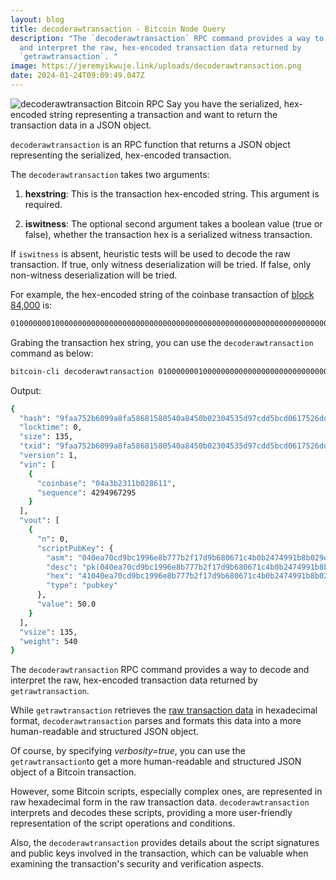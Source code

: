 ```yaml
---
layout: blog
title: decoderawtransaction - Bitcoin Node Query
description: "The `decoderawtransaction` RPC command provides a way to decode
  and interpret the raw, hex-encoded transaction data returned by
  `getrawtransaction`. "
image: https://jeremyikwuje.link/uploads/decoderawtransaction.png
date: 2024-01-24T09:09:49.047Z
---
```

![decoderawtransaction Bitcoin RPC](https://jeremyikwuje.link/uploads/decoderawtransaction.png)
Say you have the serialized, hex-encoded string representing a transaction and want to return the transaction data in a JSON object.

`decoderawtransaction` is an RPC function that returns a JSON object representing the serialized, hex-encoded transaction.

The `decoderawtransaction` takes two arguments:

1. **hexstring**: This is the transaction hex-encoded string. This argument is required.

2. **iswitness**: The optional second argument takes a boolean value (true or false), whether the transaction hex is a serialized witness transaction.

If `iswitness` is absent, heuristic tests will be used to decode the raw transaction. If true, only witness deserialization will be tried. If false, only non-witness deserialization will be tried.

For example, the hex-encoded string of the coinbase transaction of [block 84,000](https://jeremyikwuje.link/how-to-get-the-coinbase-transaction-in-a-block-bitcoin-node-query/) is:

```bash
01000000010000000000000000000000000000000000000000000000000000000000000000ffffffff0804a3b2311b028611ffffffff0100f2052a010000004341040ea70cd9bc1996e8b777b2f17d9b680671c4b0b2474991b8b029d574e7a12c44e8e4a06fa4cb14983b89f19577259eb5022ca655d8120fa3ac7a03d7e5da4176ac00000000
```
Grabing the transaction hex string, you can use the `decoderawtransaction` command as below:

```bash
bitcoin-cli decoderawtransaction 01000000010000000000000000000000000000000000000000000000000000000000000000ffffffff0804a3b2311b028611ffffffff0100f2052a010000004341040ea70cd9bc1996e8b777b2f17d9b680671c4b0b2474991b8b029d574e7a12c44e8e4a06fa4cb14983b89f19577259eb5022ca655d8120fa3ac7a03d7e5da4176ac00000000
```

Output:

```bash
{
  "hash": "9faa752b6099a8fa58681580540a8450b02304535d97cdd5bcd0617526dd374f",
  "locktime": 0,
  "size": 135,
  "txid": "9faa752b6099a8fa58681580540a8450b02304535d97cdd5bcd0617526dd374f",
  "version": 1,
  "vin": [
    {
      "coinbase": "04a3b2311b028611",
      "sequence": 4294967295
    }
  ],
  "vout": [
    {
      "n": 0,
      "scriptPubKey": {
        "asm": "040ea70cd9bc1996e8b777b2f17d9b680671c4b0b2474991b8b029d574e7a12c44e8e4a06fa4cb14983b89f19577259eb5022ca655d8120fa3ac7a03d7e5da4176 OP_CHECKSIG",
        "desc": "pk(040ea70cd9bc1996e8b777b2f17d9b680671c4b0b2474991b8b029d574e7a12c44e8e4a06fa4cb14983b89f19577259eb5022ca655d8120fa3ac7a03d7e5da4176)#rzwvwd7r",
        "hex": "41040ea70cd9bc1996e8b777b2f17d9b680671c4b0b2474991b8b029d574e7a12c44e8e4a06fa4cb14983b89f19577259eb5022ca655d8120fa3ac7a03d7e5da4176ac",
        "type": "pubkey"
      },
      "value": 50.0
    }
  ],
  "vsize": 135,
  "weight": 540
}
```

The `decoderawtransaction` RPC command provides a way to decode and interpret the raw, hex-encoded transaction data returned by `getrawtransaction`. 

While `getrawtransaction` retrieves the [raw transaction data](https://jeremyikwuje.link/getrawtransaction-bitcoin-node-query/) in hexadecimal format, `decoderawtransaction` parses and formats this data into a more human-readable and structured JSON object.

Of course, by specifying *verbosity=true*, you can use the `getrawtransaction`to get a more  human-readable and structured JSON object of a Bitcoin transaction. 

However, some Bitcoin scripts, especially complex ones, are represented in raw hexadecimal form in the raw transaction data. `decoderawtransaction` interprets and decodes these scripts, providing a more user-friendly representation of the script operations and conditions.

Also, the  `decoderawtransaction` provides details about the script signatures and public keys involved in the transaction, which can be valuable when examining the transaction's security and verification aspects.